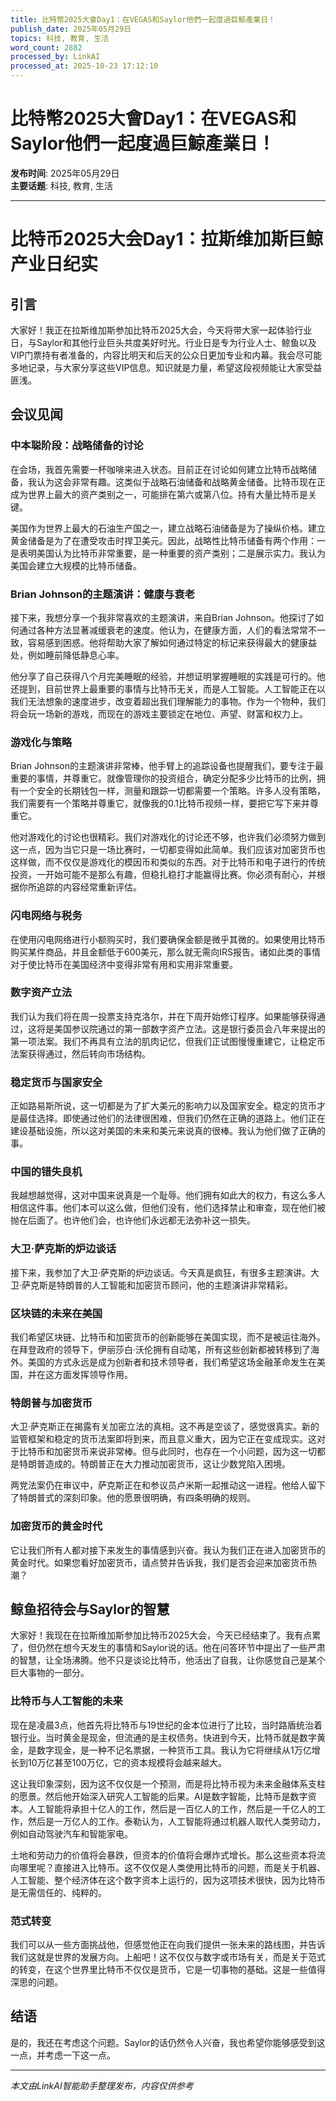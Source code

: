 ```yaml
---
title: 比特幣2025大會Day1：在VEGAS和Saylor他們一起度過巨鯨產業日！
publish_date: 2025年05月29日
topics: 科技, 教育, 生活
word_count: 2882
processed_by: LinkAI
processed_at: 2025-10-23 17:12:10
---
```


# 比特幣2025大會Day1：在VEGAS和Saylor他們一起度過巨鯨產業日！

**发布时间**: 2025年05月29日  
**主要话题**: 科技, 教育, 生活

---

# 比特币2025大会Day1：拉斯维加斯巨鲸产业日纪实

## 引言

大家好！我正在拉斯维加斯参加比特币2025大会，今天将带大家一起体验行业日，与Saylor和其他行业巨头共度美好时光。行业日是专为行业人士、鲸鱼以及VIP门票持有者准备的，内容比明天和后天的公众日更加专业和内幕。我会尽可能多地记录，与大家分享这些VIP信息。知识就是力量，希望这段视频能让大家受益匪浅。

## 会议见闻

### 中本聪阶段：战略储备的讨论

在会场，我首先需要一杯咖啡来进入状态。目前正在讨论如何建立比特币战略储备，我认为这会非常有趣。这类似于战略石油储备和战略黄金储备。比特币现在正成为世界上最大的资产类别之一，可能排在第六或第八位。持有大量比特币是关键。

美国作为世界上最大的石油生产国之一，建立战略石油储备是为了操纵价格。建立黄金储备是为了在遭受攻击时捍卫美元。因此，战略性比特币储备有两个作用：一是表明美国认为比特币非常重要，是一种重要的资产类别；二是展示实力。我认为美国会建立大规模的比特币储备。

### Brian Johnson的主题演讲：健康与衰老

接下来，我想分享一个我非常喜欢的主题演讲，来自Brian Johnson。他探讨了如何通过各种方法显著减缓衰老的速度。他认为，在健康方面，人们的看法常常不一致，容易感到困惑。他将帮助大家了解如何通过特定的标记来获得最大的健康益处，例如睡前降低静息心率。

他分享了自己获得八个月完美睡眠的经验，并想证明掌握睡眠的实践是可行的。他还提到，目前世界上最重要的事情与比特币无关，而是人工智能。人工智能正在以我们无法想象的速度进步，改变着超出我们理解能力的事物。作为一个物种，我们将会玩一场新的游戏，而现在的游戏主要锁定在地位、声望、财富和权力上。

### 游戏化与策略

Brian Johnson的主题演讲非常棒，他手臂上的追踪设备也提醒我们，要专注于最重要的事情，并尊重它。就像管理你的投资组合，确定分配多少比特币的比例，拥有一个安全的长期钱包一样，测量和跟踪一切都需要一个策略。许多人没有策略，我们需要有一个策略并尊重它，就像我的0.1比特币视频一样，要把它写下来并尊重它。

他对游戏化的讨论也很精彩。我们对游戏化的讨论还不够，也许我们必须努力做到这一点，因为当它只是一场比赛时，一切都变得如此简单。我们应该对加密货币也这样做，而不仅仅是游戏化的模因币和类似的东西。对于比特币和电子进行的传统投资，一开始可能不是那么有趣，但稳扎稳打才能赢得比赛。你必须有耐心，并根据你所追踪的内容经常重新评估。

### 闪电网络与税务

在使用闪电网络进行小额购买时，我们要确保金额是微乎其微的。如果使用比特币购买某件商品，并且金额低于600美元，那么就无需向IRS报告。诸如此类的事情对于使比特币在美国经济中变得非常有用和实用非常重要。

### 数字资产立法

我们认为我们将在周一投票支持克洛尔，并在下周开始修订程序。如果能够获得通过，这将是美国参议院通过的第一部数字资产立法。这是银行委员会八年来提出的第一项法案。我们不再具有立法的肌肉记忆，但我们正试图慢慢重建它，让稳定币法案获得通过，然后转向市场结构。

### 稳定货币与国家安全

正如路易斯所说，这一切都是为了扩大美元的影响力以及国家安全。稳定的货币才是最佳选择。即使通过他们的法律很困难，但我们仍然在正确的道路上。他们正在建设基础设施，所以这对美国的未来和美元来说真的很棒。我认为他们做了正确的事。

### 中国的错失良机

我越想越觉得，这对中国来说真是一个耻辱。他们拥有如此大的权力，有这么多人相信这件事。他们本可以这么做，但他们没有，他们选择禁止和审查，现在他们被抛在后面了。也许他们会，也许他们永远都无法弥补这一损失。

### 大卫·萨克斯的炉边谈话

接下来，我参加了大卫·萨克斯的炉边谈话。今天真是疯狂，有很多主题演讲。大卫·萨克斯是特朗普的人工智能和加密货币顾问，他的主题演讲非常精彩。

### 区块链的未来在美国

我们希望区块链、比特币和加密货币的创新能够在美国实现，而不是被运往海外。在拜登政府的领导下，伊丽莎白·沃伦拥有自动笔，所有这些创新都被转移到了海外。美国的方式永远是成为创新者和技术领导者，我们希望这场金融革命发生在美国，并在这方面发挥领导作用。

### 特朗普与加密货币

大卫·萨克斯正在揭露有关加密立法的真相。这不再是空谈了，感觉很真实。新的监管框架和稳定的货币法案即将到来，而且意义重大，因为它正在变成现实。这对于比特币和加密货币来说非常棒。但与此同时，也存在一个小问题，因为这一切都是特朗普造成的。特朗普正在大力推动加密货币，这让少数党陷入困境。

两党法案仍在审议中，萨克斯正在和参议员卢米斯一起推动这一进程。他给人留下了特朗普式的深刻印象。他的愿景很明确，有四条明确的规则。

### 加密货币的黄金时代

它让我们所有人都对接下来发生的事情感到兴奋。我认为我们正在进入加密货币的黄金时代。如果您看好加密货币，请点赞并告诉我，我们是否会迎来加密货币热潮？

## 鲸鱼招待会与Saylor的智慧

大家好！我现在在拉斯维加斯参加比特币2025大会，今天已经结束了。我有点累了，但仍然在想今天发生的事情和Saylor说的话。他在问答环节中提出了一些严肃的智慧，让全场沸腾。他不只是谈论比特币，他活出了自我，让你感觉自己是某个巨大事物的一部分。

### 比特币与人工智能的未来

现在是凌晨3点，他首先将比特币与19世纪的金本位进行了比较，当时路盾统治着银行业。当时黄金是现金，但流通的是主权债务。快进到今天，比特币就是数字黄金，是数字现金，是一种不记名票据，一种货币工具。我认为它将继续从1万亿增长到10万亿甚至100万亿，它的资本规模将会越来越大。

这让我印象深刻，因为这不仅仅是一个预测，而是将比特币视为未来金融体系支柱的愿景。然后他开始深入研究人工智能的后果。AI是数字智能，比特币是数字资本。人工智能将承担十亿人的工作，然后是一百亿人的工作，然后是一千亿人的工作，然后是一万亿人的工作。泰勒认为，人工智能将通过机器人取代人类劳动力，例如自动驾驶汽车和智能家电。

土地和劳动力的价值将会暴跌，但资本的价值将会爆炸式增长。那么这些资本将流向哪里呢？直接进入比特币。这不仅仅是人类使用比特币的问题，而是关于机器、人工智能、整个经济体在这个数字资本上运行的，因为这项技术很快，因为比特币是无需信任的、纯粹的。

### 范式转变

我们可以从一些方面挑战他，但感觉他正在向我们提供一张未来的路线图，并告诉我们这就是世界的发展方向。上船吧！这不仅仅与数字或市场有关，而是关于范式的转变，在这个世界里比特币不仅仅是货币，它是一切事物的基础。这是一些值得深思的问题。

## 结语

是的，我还在考虑这个问题。Saylor的话仍然令人兴奋，我也希望你能够感受到这一点，并考虑一下这一点。


---

*本文由LinkAI智能助手整理发布，内容仅供参考*
